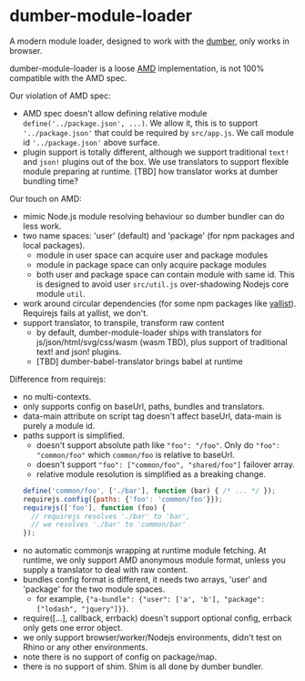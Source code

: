 # dumber-module-loader

A modern module loader, designed to work with the [dumber](https://github.com/huochunpeng/dumber), only works in browser.

dumber-module-loader is a loose [AMD](https://github.com/amdjs/amdjs-api) implementation, is not 100% compatible with the AMD spec.

Our violation of AMD spec:

* AMD spec doesn't allow defining relative module `define('../package.json', ...)`. We allow it, this is to support `'../package.json'` that could be required by `src/app.js`. We call module id `'../package.json'` above surface.
* plugin support is totally different, although we support traditional `text!` and `json!` plugins out of the box. We use translators to support flexible module preparing at runtime. [TBD] how translator works at dumber bundling time?

Our touch on AMD:

* mimic Node.js module resolving behaviour so dumber bundler can do less work.
* two name spaces: 'user' (default) and 'package' (for npm packages and local packages).
  - module in user space can acquire user and package modules
  - module in package space can only acquire package modules
  - both user and package space can contain module with same id. This is designed to avoid user `src/util.js` over-shadowing Nodejs core module `util`.
* work around circular dependencies (for some npm packages like [yallist](https://github.com/isaacs/yallist)). Requirejs fails at yallist, we don't.
* support translator, to transpile, transform raw content
  - by default, dumber-module-loader ships with translators for js/json/html/svg/css/wasm (wasm TBD), plus support of traditional text! and json! plugins.
  - [TBD] dumber-babel-translator brings babel at runtime

Difference from requirejs:
* no multi-contexts.
* only supports config on baseUrl, paths, bundles and translators.
* data-main attribute on script tag doesn't affect baseUrl, data-main is purely a module id.
* paths support is simplified.
  - doesn't support absolute path like `"foo": "/foo"`. Only do `"foo": "common/foo"` which `common/foo` is relative to baseUrl.
  - doesn't support `"foo": ["common/foo", "shared/foo"]` failover array.
  - relative module resolution is simplified as a breaking change.
  ```js
  define('common/foo', ['./bar'], function (bar) { /* ... */ });
  requirejs.config({paths: {'foo': 'common/foo'}});
  requirejs(['foo'], function (foo) {
    // requirejs resolves './bar' to 'bar',
    // we resolves './bar' to 'common/bar'
  });
  ```
* no automatic commonjs wrapping at runtime module fetching. At runtime, we only support AMD anonymous module format, unless you supply a translator to deal with raw content.
* bundles config format is different, it needs two arrays, 'user' and 'package' for the two module spaces.
  - for example, `{"a-bundle": {"user": ['a', 'b'], "package": ["lodash", "jquery"]}}`.
* require([...], callback, errback) doesn't support optional config, errback only gets one error object.
* we only support browser/worker/Nodejs environments, didn't test on Rhino or any other environments.
* note there is no support of config on package/map.
* there is no support of shim. Shim is all done by dumber bundler.
